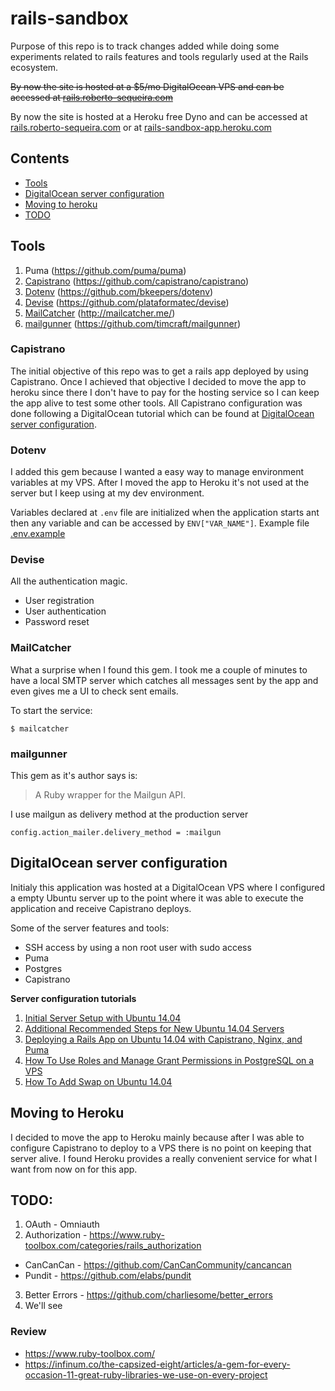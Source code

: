 # rails-sandbox

Purpose of this repo is to track changes added while doing some experiments related to rails features and tools regularly used at the Rails ecosystem.

~~By now the site is hosted at a $5/mo DigitalOcean VPS and can be accessed at [rails.roberto-sequeira.com](http://rails.roberto-sequeira.com)~~

By now the site is hosted at a Heroku free Dyno and can be accessed at [rails.roberto-sequeira.com](http://rails.roberto-sequeira.com) or at [rails-sandbox-app.heroku.com](https://rails-sandbox-app.herokuapp.com/)


## Contents

* [Tools](#tools)
* [DigitalOcean server configuration](#digitalocean-server-configuration)
* [Moving to heroku](#moving-to-heroku)
* [TODO](#todo)


## Tools

1. Puma (https://github.com/puma/puma)
2. [Capistrano](#capistrano) (https://github.com/capistrano/capistrano)
3. [Dotenv](#dotenv) (https://github.com/bkeepers/dotenv)
4. [Devise](#devise) (https://github.com/plataformatec/devise)
5. [MailCatcher](#mailcatcher) (http://mailcatcher.me/)
6. [mailgunner](#mailgunner) (https://github.com/timcraft/mailgunner)

### Capistrano

The initial objective of this repo was to get a rails app deployed by using Capistrano. Once I achieved that objective I decided to move the app to heroku since there I don't have to pay for the hosting service so I can keep the app alive to test some other tools.
All Capistrano configuration was done following a DigitalOcean tutorial which can be found at [DigitalOcean server configuration](#digitalocean-server-configuration).

### Dotenv

I added this gem because I wanted a easy way to manage environment variables at my VPS.
After I moved the app to Heroku it's not used at the server but I keep using at my dev environment.

Variables declared at `.env` file are initialized when the application starts ant then any variable and can be accessed by `ENV["VAR_NAME"]`. 
Example file [.env.example](.env.example)

### Devise

All the authentication magic.

* User registration
* User authentication
* Password reset

### MailCatcher

What a surprise when I found this gem. I took me a couple of minutes to have a local SMTP server which catches all messages sent by the app and even gives me a UI to check sent emails.

To start the service:

```
$ mailcatcher
```

### mailgunner

This gem as it's author says is:

> A Ruby wrapper for the Mailgun API.

I use mailgun as delivery method at the production server
```
config.action_mailer.delivery_method = :mailgun
```

## DigitalOcean server configuration

Initialy this application was hosted at a DigitalOcean VPS where I configured a empty Ubuntu server up to the point where it was able to execute the application and receive Capistrano deploys.

Some of the server features and tools:
* SSH access by using a non root user with sudo access
* Puma
* Postgres
* Capistrano

**Server configuration tutorials**

  1. [Initial Server Setup with Ubuntu 14.04](https://www.digitalocean.com/community/tutorials/initial-server-setup-with-ubuntu-14-04)
  2. [Additional Recommended Steps for New Ubuntu 14.04 Servers](https://www.digitalocean.com/community/tutorials/additional-recommended-steps-for-new-ubuntu-14-04-servers)
  3. [Deploying a Rails App on Ubuntu 14.04 with Capistrano, Nginx, and Puma](https://www.digitalocean.com/community/tutorials/deploying-a-rails-app-on-ubuntu-14-04-with-capistrano-nginx-and-puma)
  4. [How To Use Roles and Manage Grant Permissions in PostgreSQL on a VPS](https://www.digitalocean.com/community/tutorials/how-to-use-roles-and-manage-grant-permissions-in-postgresql-on-a-vps--2)
  5. [How To Add Swap on Ubuntu 14.04](https://www.digitalocean.com/community/tutorials/how-to-add-swap-on-ubuntu-14-04)

## Moving to Heroku

I decided to move the app to Heroku mainly because after I was able to configure Capistrano to deploy to a VPS there is no point on keeping that server alive. 
I found Heroku provides a really convenient service for what I want from now on for this app.

## TODO:

1. OAuth - Omniauth
2. Authorization - https://www.ruby-toolbox.com/categories/rails_authorization
  * CanCanCan - https://github.com/CanCanCommunity/cancancan
  * Pundit - https://github.com/elabs/pundit
3. Better Errors - https://github.com/charliesome/better_errors
4. We'll see

### Review

* https://www.ruby-toolbox.com/
* https://infinum.co/the-capsized-eight/articles/a-gem-for-every-occasion-11-great-ruby-libraries-we-use-on-every-project
